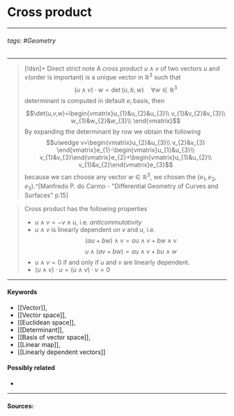 # Cross product
***
###### tags: #Geometry 
***
>[!dsn]+ Direct strict note
>A *cross product* $u\wedge v$ of two vectors $u$ and $v$(order is important) is a unique vector in $\mathbb{R}^{3}$ such that
>$$(u\wedge v)\cdot w=\det(u,b,w)\quad\forall w\in\mathbb{R}^{3}$$
>determinant is computed in default $e_{i}$ basis, then
>$$\det(u,v,w)=\begin{vmatrix}u_{1}&u_{2}&u_{3}\\ v_{1}&v_{2}&v_{3}\\ w_{1}&w_{2}&w_{3}\\ \end{vmatrix}$$ 
>By expanding the determinant by row we obtain the following
>$$u\wedge v=\begin{vmatrix}u_{2}&u_{3}\\ v_{2}&v_{3} \end{vmatrix}e_{1}-\begin{vmatrix}u_{1}&u_{3}\\ v_{1}&v_{3}\end{vmatrix}e_{2}+\begin{vmatrix}u_{1}&u_{2}\\ v_{1}&v_{2}\end{vmatrix}e_{3}$$
>because we can choose any vector $w\in\mathbb{R}^{3}$, we chosen the $(e_{1},e_{2},e_{3})$.^[Manfredo P. do Carmo - "Differential Geometry of Curves and Surfaces" p.15]

>Cross product has the following properties
>- $u\wedge v=-v\wedge u$, i.e. *anticommutativity*
>- $u\wedge v$ is linearly dependent on $v$ and $u$, i.e.
>  $$(au+bw)\wedge v=au\wedge v+bw\wedge v$$
>  $$u\wedge(av+bw)=au\wedge v+bu\wedge w$$
>- $u\wedge v=0$ if and only if $u$ and $v$ are linearly dependent.
>- $(u\wedge v)\cdot u=(u\wedge v)\cdot v=0$

***
#### Keywords
- [[Vector]],
- [[Vector space]],
- [[Euclidean space]],
- [[Determinant]],
- [[Basis of vector space]],
- [[Linear map]],
- [[Linearly dependent vectors]]
#### Possibly related
- 
***
#### Sources: